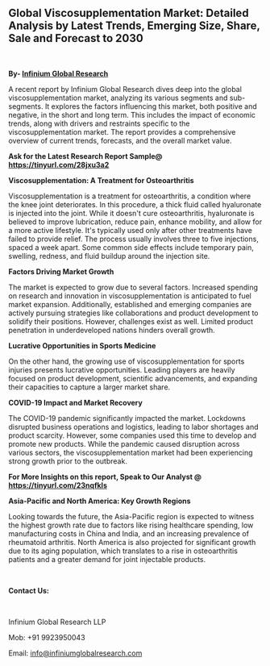 <h2><strong>Global Viscosupplementation Market: Detailed Analysis by Latest Trends, Emerging Size, Share, Sale and Forecast to 2030</strong></h2>
<p>&nbsp;</p>
<p><strong>By- </strong><a href="https://www.infiniumglobalresearch.com"><strong>Infinium Global Research</strong></a></p>
<p>A recent report by Infinium Global Research dives deep into the global viscosupplementation market, analyzing its various segments and sub-segments. It explores the factors influencing this market, both positive and negative, in the short and long term. This includes the impact of economic trends, along with drivers and restraints specific to the viscosupplementation market. The report provides a comprehensive overview of current trends, forecasts, and the overall market value.</p>
<p><strong>Ask for the Latest Research Report Sample@ </strong><a href="https://tinyurl.com/28jxu3a2"><strong>https://tinyurl.com/28jxu3a2</strong></a></p>
<p><strong>Viscosupplementation: A Treatment for Osteoarthritis</strong></p>
<p>Viscosupplementation is a treatment for osteoarthritis, a condition where the knee joint deteriorates. In this procedure, a thick fluid called hyaluronate is injected into the joint. While it doesn't cure osteoarthritis, hyaluronate is believed to improve lubrication, reduce pain, enhance mobility, and allow for a more active lifestyle. It's typically used only after other treatments have failed to provide relief. The process usually involves three to five injections, spaced a week apart. Some common side effects include temporary pain, swelling, redness, and fluid buildup around the injection site.</p>
<p><strong>Factors Driving Market Growth</strong></p>
<p>The market is expected to grow due to several factors. Increased spending on research and innovation in viscosupplementation is anticipated to fuel market expansion. Additionally, established and emerging companies are actively pursuing strategies like collaborations and product development to solidify their positions. However, challenges exist as well. Limited product penetration in underdeveloped nations hinders overall growth.</p>
<p><strong>Lucrative Opportunities in Sports Medicine</strong></p>
<p>On the other hand, the growing use of viscosupplementation for sports injuries presents lucrative opportunities. Leading players are heavily focused on product development, scientific advancements, and expanding their capacities to capture a larger market share.</p>
<p><strong>COVID-19 Impact and Market Recovery</strong></p>
<p>The COVID-19 pandemic significantly impacted the market. Lockdowns disrupted business operations and logistics, leading to labor shortages and product scarcity. However, some companies used this time to develop and promote new products. While the pandemic caused disruption across various sectors, the viscosupplementation market had been experiencing strong growth prior to the outbreak.</p>
<p><strong>For More Insights on this report, Speak to Our Analyst @ </strong><a href="https://tinyurl.com/23nqfkls"><strong>https://tinyurl.com/23nqfkls</strong></a></p>
<p><strong>Asia-Pacific and North America: Key Growth Regions</strong></p>
<p>Looking towards the future, the Asia-Pacific region is expected to witness the highest growth rate due to factors like rising healthcare spending, low manufacturing costs in China and India, and an increasing prevalence of rheumatoid arthritis. North America is also projected for significant growth due to its aging population, which translates to a rise in osteoarthritis patients and a greater demand for joint injectable products.</p>
<p>&nbsp;</p>
<p><strong>Contact Us:</strong></p>
<p>&nbsp;</p>
<p>Infinium Global Research LLP</p>
<p>Mob: +91 9923950043</p>
<p>Email: <a href="mailto:info@infiniumglobalresearch.com">info@infiniumglobalresearch.com</a></p>
